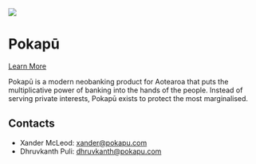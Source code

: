<img src="https://pokapu.com/images/Pokapu_Full-Color.svg">

# Pokapū
<a href="https://pokapu.com">Learn More</a>

Pokapū is a modern neobanking product for Aotearoa that puts the multiplicative power of banking into the hands of the people. Instead of serving private interests, Pokapū exists to protect the most marginalised.

## Contacts
- Xander McLeod: xander@pokapu.com
- Dhruvkanth Puli: dhruvkanth@pokapu.com
